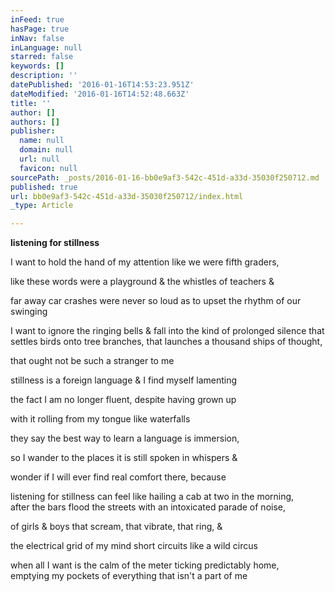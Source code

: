 ```yaml
---
inFeed: true
hasPage: true
inNav: false
inLanguage: null
starred: false
keywords: []
description: ''
datePublished: '2016-01-16T14:53:23.951Z'
dateModified: '2016-01-16T14:52:48.663Z'
title: ''
author: []
authors: []
publisher:
  name: null
  domain: null
  url: null
  favicon: null
sourcePath: _posts/2016-01-16-bb0e9af3-542c-451d-a33d-35030f250712.md
published: true
url: bb0e9af3-542c-451d-a33d-35030f250712/index.html
_type: Article

---
```

**listening for stillness**

I want to hold the hand of my attention like we were fifth graders,
  
like these words were a playground & the whistles of teachers &
  
far away car crashes were never so loud as to upset the rhythm of our swinging
  
I want to ignore the ringing bells & fall into the kind of prolonged silence
that settles birds onto tree branches, that launches a thousand ships of thought,
  
that ought not be such a stranger to me 

stillness is a foreign language & I find myself lamenting
  
the fact I am no longer fluent, despite having grown up
  
with it rolling from my tongue like waterfalls 

they say the best way to learn a language is immersion,
  
so I wander to the places it is still spoken in whispers &
  
wonder if I will ever find real comfort there, because 

listening for stillness can feel like hailing a cab at two in the morning,  
after the bars flood the streets with an intoxicated parade of noise,
  
of girls & boys that scream, that vibrate, that ring, &
  
the electrical grid of my mind short circuits like a wild circus
  
when all I want is the calm of the meter ticking predictably home,  
emptying my pockets of everything that isn't a part of me
